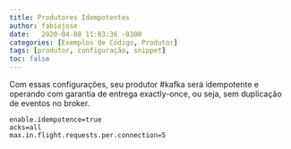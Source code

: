 ```yaml
---
title: Produtores Idempotentes
author: fabiojose
date:   2020-04-08 11:03:36 -0300
categories: [Exemplos de Código, Produtor]
tags: [produtor, configuração, snippet]
toc: false
---
```


Com essas configurações, seu produtor #kafka será idempotente e operando com garantia de entrega exactly-once, ou seja, sem duplicação de eventos no broker. 

```properties
enable.idempotence=true
acks=all
max.in.flight.requests.per.connection=5
```